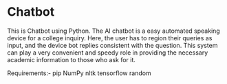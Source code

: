 # Chatbot
This is Chatbot using Python.
The AI chatbot is a easy automated speaking device for a college inquiry. Here, the user has to region their queries as input, and the device bot replies consistent with the question. This system can play a very convenient and speedy role in providing the necessary academic information  to those who ask for it.

Requirements:-
pip
NumPy
nltk
tensorflow
random
